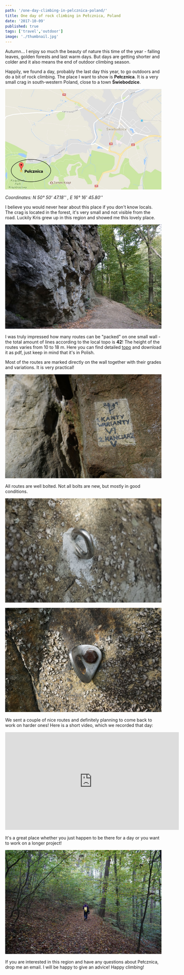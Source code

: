 ```yaml
---
path: '/one-day-climbing-in-pelcznica-poland/'
title: One day of rock climbing in Pełcznica, Poland
date: '2017-10-09'
published: true
tags: ['travel','outdoor']
image: './thumbnail.jpg'
---
```


Autumn... I enjoy so much the beauty of nature this time of the year - falling leaves, golden forests and last warm days. But days are getting shorter and colder and it also means the end of outdoor climbing season.

Happily, we found a day, probably the last day this year, to go outdoors and do a bit of rock climbing. The place I want to show is **Pełcznica**. It is a very small crag in south-western Poland, close to a town **Świebodzice**.

![map](./01.jpg)

_Coordinates: N 50° 50' 47.18'' , E 16° 16' 45.80''_

I believe you would never hear about this place if you don't know locals. The crag is located in the forest, it's very small and not visible from the road. Luckily Kris grew up in this region and showed me this lovely place.

![wall](./02.JPG)

I was truly impressed how many routes can be "packed" on one small wall - the total amount of lines according to the local topo is **42**! The height of the routes varies from 10 to 18 m. Here you can find detailed [topo](http://topo.portalgorski.pl/Pe%C5%82cznica,Pe%C5%82cznica,Pog%C3%B3rze-Sudeckie,Sudety,skala,752) and download it as pdf, just keep in mind that it's in Polish.

Most of the routes are marked directly on the wall together with their grades and variations. It is very practical!

![route](./03.JPG)

All routes are well bolted. Not all bolts are new, but mostly in good conditions.

![bolt](./04.JPG)

![bolt](./05.JPG)

We sent a couple of nice routes and definitely planning to come back to work on harder ones! Here is a short video, which we recorded that day:

<iframe width="560" height="315" src="https://www.youtube.com/embed/KMI3booWzB0" frameborder="0" allow="autoplay; encrypted-media" allowfullscreen></iframe>

It's a great place whether you just happen to be there for a day or you want to work on a longer project!

![way](./06.JPG)

If you are interested in this region and have any questions about Pełcznica, drop me an email. I will be happy to give an advice! Happy climbing!